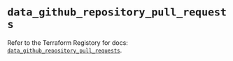 # `data_github_repository_pull_requests`

Refer to the Terraform Registory for docs: [`data_github_repository_pull_requests`](https://registry.terraform.io/providers/integrations/github/5.29.0/docs/data-sources/repository_pull_requests).
